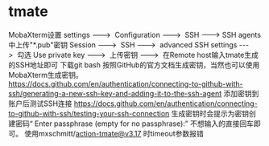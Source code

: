 # tmate
MobaXterm设置
settings --->  Configuration --->  SSH ---> SSH agents中上传"*.pub"密钥
Session --->  SSH --->  advanced SSH settings --->  勾选 Use private key --->  上传密钥 --->  在Remote host输入tmate生成的SSH地址即可
下载git bash
按照GitHub的官方文档生成密钥，当然也可以使用MobaXterm生成密钥。
https://docs.github.com/en/authentication/connecting-to-github-with-ssh/generating-a-new-ssh-key-and-adding-it-to-the-ssh-agent
添加密钥到账户后测试SSH连接
https://docs.github.com/en/authentication/connecting-to-github-with-ssh/testing-your-ssh-connection
生成密钥时会提示为密钥创建密码“ Enter passphrase (empty for no passphrase):”
不想输入的直接回车即可。
使用mxschmitt/action-tmate@v3.17 时timeout参数报错
